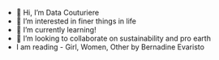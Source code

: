 - 👋 Hi, I’m Data Couturiere
- 👀 I’m interested in finer things in life
- 🌱 I’m currently learning!
- 💞️ I’m looking to collaborate on sustainability and pro earth
-  I am reading - Girl, Women, Other by Bernadine Evaristo

<!---
DataCouture/DataCouture is a ✨ special ✨ repository because it is! 
--->
